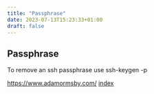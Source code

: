 ```yaml
---
title: "Passphrase"
date: 2023-07-13T15:23:33+01:00
draft: false
---
```

## Passphrase

To remove an ssh passphrase use ssh-keygen -p

https://www.adamormsby.com/
[index](/page/index.html)
